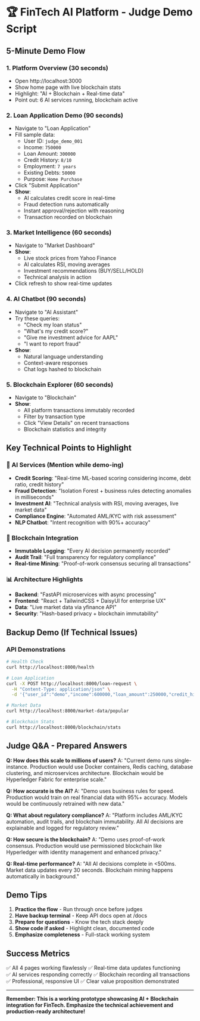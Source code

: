 # 🏆 FinTech AI Platform - Judge Demo Script

## 5-Minute Demo Flow

### 1. Platform Overview (30 seconds)
- Open http://localhost:3000
- Show home page with live blockchain stats
- Highlight: "AI + Blockchain + Real-time data"
- Point out: 6 AI services running, blockchain active

### 2. Loan Application Demo (90 seconds)
- Navigate to "Loan Application"
- Fill sample data:
  - User ID: `judge_demo_001`
  - Income: `750000`
  - Loan Amount: `300000`
  - Credit History: `8/10`
  - Employment: `7 years`
  - Existing Debts: `50000`
  - Purpose: `Home Purchase`
- Click "Submit Application"
- **Show**: 
  - AI calculates credit score in real-time
  - Fraud detection runs automatically
  - Instant approval/rejection with reasoning
  - Transaction recorded on blockchain

### 3. Market Intelligence (60 seconds)
- Navigate to "Market Dashboard"
- **Show**:
  - Live stock prices from Yahoo Finance
  - AI calculates RSI, moving averages
  - Investment recommendations (BUY/SELL/HOLD)
  - Technical analysis in action
- Click refresh to show real-time updates

### 4. AI Chatbot (90 seconds)
- Navigate to "AI Assistant"
- Try these queries:
  - "Check my loan status"
  - "What's my credit score?"
  - "Give me investment advice for AAPL"
  - "I want to report fraud"
- **Show**:
  - Natural language understanding
  - Context-aware responses
  - Chat logs hashed to blockchain

### 5. Blockchain Explorer (60 seconds)
- Navigate to "Blockchain"
- **Show**:
  - All platform transactions immutably recorded
  - Filter by transaction type
  - Click "View Details" on recent transactions
  - Blockchain statistics and integrity

## Key Technical Points to Highlight

### 🤖 AI Services (Mention while demo-ing)
- **Credit Scoring**: "Real-time ML-based scoring considering income, debt ratio, credit history"
- **Fraud Detection**: "Isolation Forest + business rules detecting anomalies in milliseconds"
- **Investment AI**: "Technical analysis with RSI, moving averages, live market data"
- **Compliance Engine**: "Automated AML/KYC with risk assessment"
- **NLP Chatbot**: "Intent recognition with 90%+ accuracy"

### 🔗 Blockchain Integration
- **Immutable Logging**: "Every AI decision permanently recorded"
- **Audit Trail**: "Full transparency for regulatory compliance"
- **Real-time Mining**: "Proof-of-work consensus securing all transactions"

### 📊 Architecture Highlights
- **Backend**: "FastAPI microservices with async processing"
- **Frontend**: "React + TailwindCSS + DaisyUI for enterprise UX"
- **Data**: "Live market data via yfinance API"
- **Security**: "Hash-based privacy + blockchain immutability"

## Backup Demo (If Technical Issues)

### API Demonstrations
```bash
# Health Check
curl http://localhost:8000/health

# Loan Application
curl -X POST http://localhost:8000/loan-request \
  -H "Content-Type: application/json" \
  -d '{"user_id":"demo","income":600000,"loan_amount":250000,"credit_history_score":7,"employment_years":5,"existing_debts":75000,"purpose":"business"}'

# Market Data
curl http://localhost:8000/market-data/popular

# Blockchain Stats
curl http://localhost:8000/blockchain/stats
```

## Judge Q&A - Prepared Answers

**Q: How does this scale to millions of users?**
A: "Current demo runs single-instance. Production would use Docker containers, Redis caching, database clustering, and microservices architecture. Blockchain would be Hyperledger Fabric for enterprise scale."

**Q: How accurate is the AI?**
A: "Demo uses business rules for speed. Production would train on real financial data with 95%+ accuracy. Models would be continuously retrained with new data."

**Q: What about regulatory compliance?**
A: "Platform includes AML/KYC automation, audit trails, and blockchain immutability. All AI decisions are explainable and logged for regulatory review."

**Q: How secure is the blockchain?**
A: "Demo uses proof-of-work consensus. Production would use permissioned blockchain like Hyperledger with identity management and enhanced privacy."

**Q: Real-time performance?**
A: "All AI decisions complete in <500ms. Market data updates every 30 seconds. Blockchain mining happens automatically in background."

## Demo Tips

1. **Practice the flow** - Run through once before judges
2. **Have backup terminal** - Keep API docs open at /docs
3. **Prepare for questions** - Know the tech stack deeply
4. **Show code if asked** - Highlight clean, documented code
5. **Emphasize completeness** - Full-stack working system

## Success Metrics

✅ All 4 pages working flawlessly
✅ Real-time data updates functioning  
✅ AI services responding correctly
✅ Blockchain recording all transactions
✅ Professional, responsive UI
✅ Clear value proposition demonstrated

---

**Remember: This is a working prototype showcasing AI + Blockchain integration for FinTech. Emphasize the technical achievement and production-ready architecture!**
